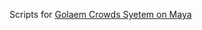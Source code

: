 Scripts for [Golaem Crowds Syetem on Maya](https://golaem.com/content/doc/golaem-crowd-documentation/quick-start)